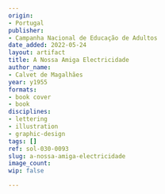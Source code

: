 ```yaml
---
origin:
- Portugal
publisher:
- Campanha Nacional de Educação de Adultos
date_added: 2022-05-24
layout: artifact
title: A Nossa Amiga Electricidade
author_name:
- Calvet de Magalhães
year: y1955
formats:
- book cover
- book
disciplines:
- lettering
- illustration
- graphic-design
tags: []
ref: sol-030-0093
slug: a-nossa-amiga-electricidade
image_count:
wip: false

---
```

